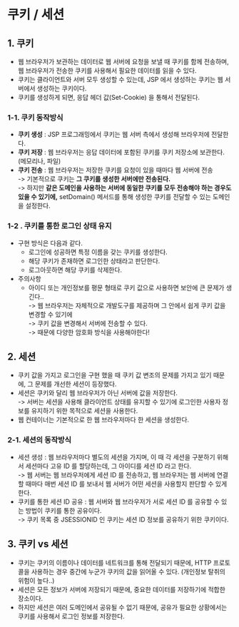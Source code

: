# 쿠키 / 세션

## 1. 쿠키

* 웹 브라우저가 보관하는 데이터로 웹 서버에 요청을 보낼 때 쿠키를 함께 전송하며, 웹 브라우저가 전송한 쿠키를 사용해서 필요한 데이터를 읽을 수 있다.&#x20;
* 쿠키는 클라이언트와 서버 모두 생성할 수 있는데, JSP 에서 생성하는 쿠키는 웹 서버에서 생성하는 쿠키이다.&#x20;
* 쿠키를 생성하게 되면, 응답 헤더 값(Set-Cookie) 을 통해서 전달된다.&#x20;

### 1-1. 쿠키 동작방식

* **쿠키 생성** : JSP 프로그래밍에서 쿠키는 웹 서버 측에서 생성해 브라우저에 전달한다.
* **쿠키 저장** : 웹 브라우저는 응답 데이터에 포함된 쿠키를 쿠키 저장소에 보관한다. (메모리나, 파일)
* **쿠키 전송** : 웹 브라우저는 저장한 쿠키를 요청이 있을 때마다 웹 서버에 전송\
  \-> 기본적으로 쿠키는 **그 쿠키를 생성한 서버에만 전송된다.** \
  \-> 하지만 **같은 도메인을 사용하는 서버에 동일한 쿠키를 모두 전송해야 하는 경우도 있을 수 있기에,** setDomain() 메서드를 통해 생성한 쿠키를 전달할 수 있는 도메인을 설정한다.&#x20;

### 1-2 . 쿠키를 통한 로그인 상태 유지

* 구현 방식은 다음과 같다.
  * 로그인에 성공하면 특정 이름을 갖는 쿠키를 생성한다.
  * 해당 쿠키가 존재하면 로그인한 상태라고 판단한다.
  * 로그아웃하면 해당 쿠키를 삭제한다.&#x20;
* 주의사항
  * 아이디 또는 개인정보를 평문 형태로 쿠키 값으로 사용하면 보안에 큰 문제가 생긴다.. \
    \-> 웹 브라우저는 자체적으로 개발도구를 제공하며 그 안에서 쉽게 쿠키 값을 변경할 수 있기에\
    \-> 쿠키 값을 변경해서 서버에 전송할 수 있다. \
    \-> 때문에 다양한 암호화 방식을 사용해야한다!

## 2. 세션

* 쿠키 값을 가지고 로그인을 구현 했을 때 쿠키 값 변조의 문제를 가지고 있기 때문에, 그 문제를 개선한 세션이 등장했다.&#x20;
* 세션은 쿠키와 달리 웹 브라우저가 아닌 서버에 값을 저장한다. \
  \-> 서버는 세션을 사용해 클라이언트 상태를 유지할 수 있기에 로그인한 사용자 정보를 유지하기 위한 목적으로 세션을 사용한다.&#x20;
* 웹 컨테이너는 기본적으로 한 웹 브라우저마다 한 세션을 생성한다.&#x20;

### 2-1. 세션의 동작방식

* 세션 생성 : 웹 브라우저마다 별도의 세션을 가지며, 이 때 각 세션을 구분하기 위해서 세션마다 고유 ID 를 할당하는데, 그 아이디를 세션 ID 라고 한다. \
  \-> 웹 서버는 웹 브라우저에게 세션 ID 를 전송하고, 웹 브라우저는 웹 서버에 연결할 때마다 매번 세션 ID 를 보내서 웹 서버가 어떤 세션을 사용할지 판단할 수 있게 한다.&#x20;
* 쿠키를 통한 세션 ID 공유 : 웹 서버와 웹 브라우저가 서로 세션 ID 를 공유할 수 있는 방법이 쿠키를 통한 공유이다.\
  \-> 쿠키 목록 중 JSESSIONID 인 쿠키는 세션 ID 정보를 공유하기 위한 쿠키이다.&#x20;

## 3. 쿠키 vs 세션

* 쿠키는 쿠키의 이름이나 데이터를 네트워크를 통해 전달되기 때문에, HTTP 프로토콜을 사용하는 경우 중간에 누군가 쿠키의 값을 읽어올 수 있다. (개인정보 탈취의 위험이 높다..)
* 세션은 모든 정보가 서버에 저장되기 때문에, 중요한 데이터를 저장하기에 적합한 장소이다.
* 하지만 세션은 여러 도메인에서 공유될 수 없기 때문에, 공유가 필요한 상황에서는 쿠키를 사용해서 로그인 정보를 저장한다.&#x20;



